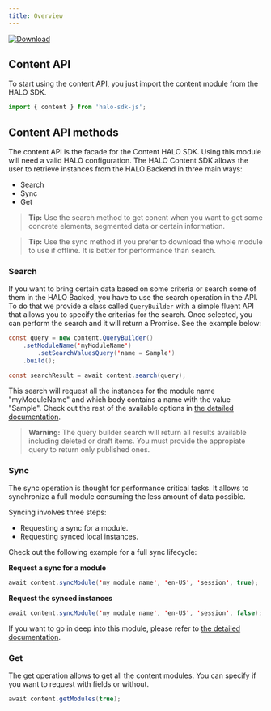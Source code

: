 ```yaml
---
title: Overview
---
```


[![Download](https://api.bintray.com/packages/halo-mobgen/maven/HALO-Content/images/download.svg) ](https://bintray.com/halo-mobgen/maven/HALO-Content/_latestVersion)

## Content API

To start using the content API, you just import the content module from the HALO SDK.

```javascript
import { content } from 'halo-sdk-js';
```

## Content API methods

The content API is the facade for the Content HALO SDK. Using this module will need a valid HALO configuration.
The HALO Content SDK allows the user to retrieve instances from the HALO Backend in three main ways:

* Search
* Sync
* Get

> **Tip:** Use the search method to get conent when you want to get some concrete elements, segmented data or certain information.

> **Tip:** Use the sync method if you prefer to download the whole module to use if offline. It is better for performance than search.

### Search
If you want to bring certain data based on some criteria or search some of them in the HALO Backed, you have to use the search operation in the API. To do that we provide a class called ```QueryBuilder``` with a simple fluent API that allows you to specify the criterias for the search. Once selected, you can perform the search and it will return a Promise. See the example below:

```java
const query = new content.QueryBuilder()
	.setModuleName('myModuleName')
        .setSearchValuesQuery('name = Sample')
	.build();

const searchResult = await content.search(query);
```

This search will request all the instances for the module name "myModuleName" and which body contains a name with the value "Sample". Check out the rest of the available options in [the detailed documentation](./javascript_content_detailed_api).

> **Warning:** The query builder search will return all results available including deleted or draft items. You must provide the appropiate query to return only published ones.

### Sync
The sync operation is thought for performance critical tasks. It allows to synchronize a full module consuming the less amount of data possible.

Syncing involves three steps:

* Requesting a sync for a module.
* Requesting synced local instances.

Check out the following example for a full sync lifecycle:

**Request a sync for a module**

```java
await content.syncModule('my module name', 'en-US', 'session', true);
```

**Request the synced instances**

```java
await content.syncModule('my module name', 'en-US', 'session', false);
```

If you want to go in deep into this module, please refer to [the detailed documentation](./javascript_content_detailed_api).

### Get
The get operation allows to get all the content modules. You can specify if you want to request with fields or without.

```java
await content.getModules(true);
```

